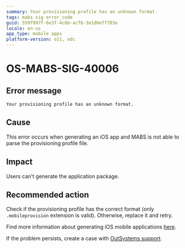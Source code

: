 ```yaml
---
summary: Your provisioning profile has an unknown format.
tags: mabs sig error_code
guid: 559f997f-6e3f-4cbb-acf6-3e1d6eff703e
locale: en-us
app_type: mobile apps
platform-version: o11, odc
---
```


# OS-MABS-SIG-40006

## Error message

`Your provisioning profile has an unknown format.`

## Cause

This error occurs when generating an iOS app and MABS is not able to parse the provisioning profile file.

## Impact

Users can't generate the application package.

## Recommended action
Check if the provisioning profile has the correct format (only `.mobileprovision` extension is valid). Otherwise, replace it and retry.

Find more information about generating iOS mobile applications [here](https://success.outsystems.com/Documentation/11/Delivering_Mobile_Apps/Generate_and_Distribute_Your_Mobile_App/Generate_and_Publish_Your_Mobile_App_to_the_Mobile_App_Stores/Publish_Your_Mobile_iOS_Application_to_the_Apple_App_Store).

If the problem persists, create a case with [OutSystems support](https://www.outsystems.com/support/portal/open-support-case?ErrorCode=OS-MABS-SIG-40006).
